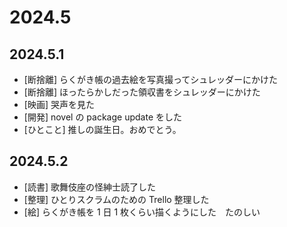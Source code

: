 # 2024.5

## 2024.5.1

- [断捨離] らくがき帳の過去絵を写真撮ってシュレッダーにかけた
- [断捨離] ほったらかしだった領収書をシュレッダーにかけた
- [映画] 哭声を見た
- [開発] novel の package update をした
- [ひとこと] 推しの誕生日。おめでとう。

## 2024.5.2

- [読書] 歌舞伎座の怪紳士読了した
- [整理] ひとりスクラムのための Trello 整理した
- [絵] らくがき帳を 1 日 1 枚くらい描くようにした　たのしい
